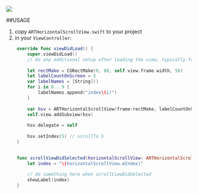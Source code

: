 

![](http://cl.ly/image/1n0p3l2X2A3X/download/ARTHorizontalScrollView.gif)

##USAGE

1. copy `ARTHorizontalScrollView.swift` to your project
2. in your `ViewController`:

```swift
	override func viewDidLoad() {
        super.viewDidLoad()
        // Do any additional setup after loading the view, typically from a nib.
        
        let rectMake = CGRectMake(0, 80, self.view.frame.width, 50)
        let labelCountOnScreen = 5
        var labelNames = [String]()
        for i in 0...9 {
            labelNames.append("index\(i)")
        }
        
        var hsv = ARTHorizontalScrollView(frame:rectMake, labelCountOnScreen: labelCountOnScreen,labelNames: labelNames, backgroundImageName:"bg")
        self.view.addSubview(hsv)
        
        hsv.delegate = self
        
        hsv.setIndex(5) // scrollTo 5
    }

    
    func scrollViewDidSelected(horizontalScrollView: ARTHorizontalScrollView) {
        let index = "\(horizontalScrollView.mIndex)"
        
        // do something here when scrollViewDidSelected
        showLabel(index)
    }
    
```